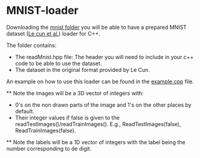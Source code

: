 # MNIST-loader

Downloading the [mnist folder](https://github.com/burklight/MNIST-loader/tree/master/mnist) you will be able to have a prepared MNIST dataset ([Le cun et al.](http://yann.lecun.com/exdb/mnist/)) loader for C++.

The folder contains:
- The readMnist.hpp file: The header you will need to include in your c++ code to be able to use the dataset.
- The dataset in the original format provided by Le Cun.

An example on how to use this loader can be found in the [example.cpp](https://github.com/burklight/MNIST-loader/blob/master/example.cpp) file.

** Note the images will be a 3D vector of integers with:
   * 0's on the non drawn parts of the image and 1's on the other places by default.
   * Their integer values if false is given to the readTestImages()/readTrainImages(). E.g., ReadTestImages(false), ReadTrainImages(false).

** Note the labels will be a 1D vector of integers with the label being the number corresponding to de digit.
